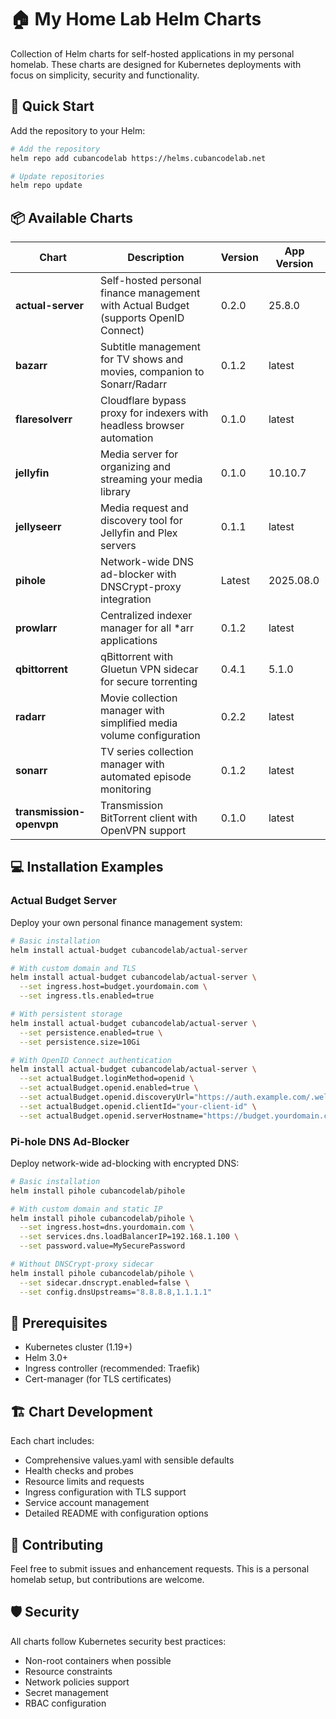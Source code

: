 # 🏠 My Home Lab Helm Charts

Collection of Helm charts for self-hosted applications in my personal homelab. These charts are designed for Kubernetes deployments with focus on simplicity, security and functionality.

## 🚀 Quick Start

Add the repository to your Helm:

```bash
# Add the repository
helm repo add cubancodelab https://helms.cubancodelab.net

# Update repositories
helm repo update
```

## 📦 Available Charts

| Chart | Description | Version | App Version |
|-------|-------------|---------|-------------|
| **actual-server** | Self-hosted personal finance management with Actual Budget (supports OpenID Connect) | 0.2.0 | 25.8.0 |
| **bazarr** | Subtitle management for TV shows and movies, companion to Sonarr/Radarr | 0.1.2 | latest |
| **flaresolverr** | Cloudflare bypass proxy for indexers with headless browser automation | 0.1.0 | latest |
| **jellyfin** | Media server for organizing and streaming your media library | 0.1.0 | 10.10.7 |
| **jellyseerr** | Media request and discovery tool for Jellyfin and Plex servers | 0.1.1 | latest |
| **pihole** | Network-wide DNS ad-blocker with DNSCrypt-proxy integration | Latest | 2025.08.0 |
| **prowlarr** | Centralized indexer manager for all *arr applications | 0.1.2 | latest |
| **qbittorrent** | qBittorrent with Gluetun VPN sidecar for secure torrenting | 0.4.1 | 5.1.0 |
| **radarr** | Movie collection manager with simplified media volume configuration | 0.2.2 | latest |
| **sonarr** | TV series collection manager with automated episode monitoring | 0.1.2 | latest |
| **transmission-openvpn** | Transmission BitTorrent client with OpenVPN support | 0.1.0 | latest |

## 💻 Installation Examples

### Actual Budget Server
Deploy your own personal finance management system:

```bash
# Basic installation
helm install actual-budget cubancodelab/actual-server

# With custom domain and TLS
helm install actual-budget cubancodelab/actual-server \
  --set ingress.host=budget.yourdomain.com \
  --set ingress.tls.enabled=true

# With persistent storage
helm install actual-budget cubancodelab/actual-server \
  --set persistence.enabled=true \
  --set persistence.size=10Gi

# With OpenID Connect authentication
helm install actual-budget cubancodelab/actual-server \
  --set actualBudget.loginMethod=openid \
  --set actualBudget.openid.enabled=true \
  --set actualBudget.openid.discoveryUrl="https://auth.example.com/.well-known/openid_configuration" \
  --set actualBudget.openid.clientId="your-client-id" \
  --set actualBudget.openid.serverHostname="https://budget.yourdomain.com"
```

### Pi-hole DNS Ad-Blocker
Deploy network-wide ad-blocking with encrypted DNS:

```bash
# Basic installation
helm install pihole cubancodelab/pihole

# With custom domain and static IP
helm install pihole cubancodelab/pihole \
  --set ingress.host=dns.yourdomain.com \
  --set services.dns.loadBalancerIP=192.168.1.100 \
  --set password.value=MySecurePassword

# Without DNSCrypt-proxy sidecar
helm install pihole cubancodelab/pihole \
  --set sidecar.dnscrypt.enabled=false \
  --set config.dnsUpstreams="8.8.8.8,1.1.1.1"
```


## 🔧 Prerequisites

- Kubernetes cluster (1.19+)
- Helm 3.0+
- Ingress controller (recommended: Traefik)
- Cert-manager (for TLS certificates)

## 🏗️ Chart Development

Each chart includes:
- Comprehensive values.yaml with sensible defaults
- Health checks and probes
- Resource limits and requests
- Ingress configuration with TLS support
- Service account management
- Detailed README with configuration options

## 📝 Contributing

Feel free to submit issues and enhancement requests. This is a personal homelab setup, but contributions are welcome.

## 🛡️ Security

All charts follow Kubernetes security best practices:
- Non-root containers when possible
- Resource constraints
- Network policies support
- Secret management
- RBAC configuration